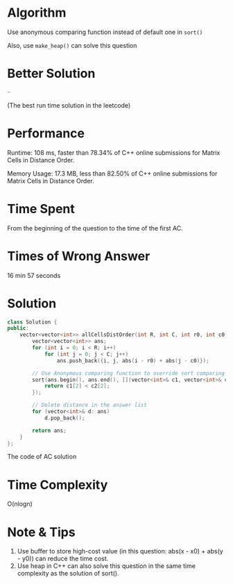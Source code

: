 # Algorithm

Use anonymous comparing function instead of default one in `sort()`

Also, use `make_heap()` can solve this question

# Better Solution

```c++
~
```

(The best run time solution in the leetcode)

# Performance

Runtime: 108 ms, faster than 78.34% of C++ online submissions for Matrix Cells in Distance Order.

Memory Usage: 17.3 MB, less than 82.50% of C++ online submissions for Matrix Cells in Distance Order.

# Time Spent

From the beginning of the question to the time of the first AC.

# Times of Wrong Answer

16 min 57 seconds

# Solution

```c++
class Solution {
public:
    vector<vector<int>> allCellsDistOrder(int R, int C, int r0, int c0) {
        vector<vector<int>> ans;
        for (int i = 0; i < R; i++)
            for (int j = 0; j < C; j++)
                ans.push_back({i, j, abs(i - r0) + abs(j - c0)});

        // Use Anonymous comparing function to override sort comparing function
        sort(ans.begin(), ans.end(), [](vector<int>& c1, vector<int>& c2) {
            return c1[2] < c2[2];
        });

        // Delete distance in the answer list
        for (vector<int>& d: ans) 
            d.pop_back();

        return ans;
    }
};
```

The code of AC solution

# Time Complexity

O(nlogn)

# Note & Tips

1. Use buffer to store high-cost value (in this question: abs(x - x0) + abs(y - y0)) can reduce the time cost.
2. Use heap in C++ can also solve this question in the same time complexity as the solution of sort().